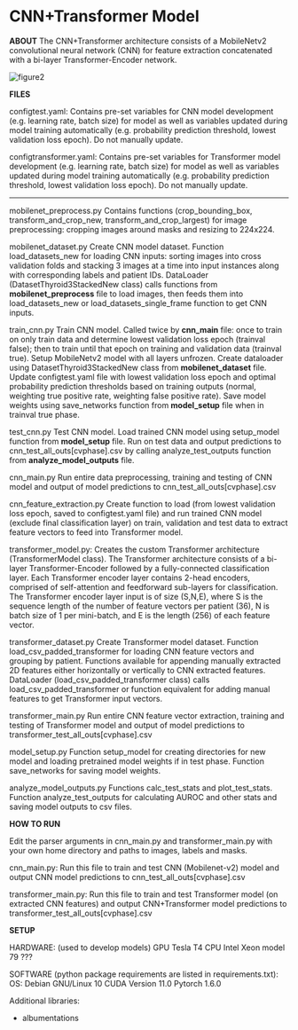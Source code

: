 # CNN+Transformer Model

**ABOUT**
The CNN+Transformer architecture consists of a MobileNetv2 convolutional neural network (CNN) for feature extraction concatenated with a bi-layer Transformer-Encoder network.

![figure2](https://user-images.githubusercontent.com/44348827/120879105-f825bb80-c575-11eb-935d-330fbcb9f16a.png)

**FILES**

configtest.yaml:
Contains pre-set variables for CNN model development (e.g. learning rate, batch size) for model as well as variables updated during model training automatically (e.g. probability prediction threshold, lowest validation loss epoch). Do not manually update.

configtransformer.yaml:
Contains pre-set variables for Transformer model development (e.g. learning rate, batch size) for model as well as variables updated during model training automatically (e.g. probability prediction threshold, lowest validation loss epoch). Do not manually update.

--------
mobilenet_preprocess.py
Contains functions (crop_bounding_box, transform_and_crop_new, transform_and_crop_largest) for image preprocessing: cropping images around masks and resizing to 224x224.

mobilenet_dataset.py
Create CNN model dataset. Function load_datasets_new for loading CNN inputs: sorting images into cross validation folds and stacking 3 images at a time into input instances along with corresponding labels and patient IDs.
DataLoader (DatasetThyroid3StackedNew class) calls functions from **mobilenet_preprocess** file to load images, then feeds them into load_datasets_new or load_datasets_single_frame function to get CNN inputs.

train_cnn.py
Train CNN model. Called twice by **cnn_main** file: once to train on only train data and determine lowest validation loss epoch (trainval false); then to train until that epoch on training and validation data (trainval true).
Setup MobileNetv2 model with all layers unfrozen.
Create dataloader using DatasetThyroid3StackedNew class from **mobilenet_dataset** file.
Update configtest.yaml file with lowest validation loss epoch and optimal probability prediction thresholds based on training outputs (normal, weighting true positive rate, weighting false positive rate).
Save model weights using save_networks function from **model_setup** file when in trainval true phase.

test_cnn.py
Test CNN model.
Load trained CNN model using setup_model function from **model_setup** file.
Run on test data and output predictions to cnn_test_all_outs[cvphase].csv by calling analyze_test_outputs function from **analyze_model_outputs** file.

cnn_main.py
Run entire data preprocessing, training and testing of CNN model and output of model predictions to cnn_test_all_outs[cvphase].csv



cnn_feature_extraction.py
Create function to load (from lowest validation loss epoch, saved to configtest.yaml file) and run trained CNN model (exclude final classification layer) on train, validation and test data to extract feature vectors to feed into Transformer model. 

transformer_model.py:
Creates the custom Transformer architecture (TransformerModel class). The Transformer architecture consists of a bi-layer Transformer-Encoder followed by a fully-connected classification layer. Each Transformer encoder layer contains 2-head encoders, comprised of self-attention and feedforward sub-layers for classification. The Transformer encoder layer input is of size (S,N,E), where S is the sequence length of the number of feature vectors per patient (36), N is batch size of 1 per mini-batch, and E is the length (256) of each feature vector.

transformer_dataset.py
Create Transformer model dataset. Function load_csv_padded_transformer for loading CNN feature vectors and grouping by patient. Functions available for appending manually extracted 2D features either horizontally or vertically to CNN extracted features.
DataLoader (load_csv_padded_transformer class) calls load_csv_padded_transformer or function equivalent for adding manual features to get Transformer input vectors.

transformer_main.py
Run entire CNN feature vector extraction, training and testing of Transformer model and output of model predictions to transformer_test_all_outs[cvphase].csv

model_setup.py
Function setup_model for creating directories for new model and loading pretrained model weights if in test phase.
Function save_networks for saving model weights.

analyze_model_outputs.py
Functions calc_test_stats and plot_test_stats.
Function analyze_test_outputs for calculating AUROC and other stats and saving model outputs to csv files.

**HOW TO RUN**

Edit the parser arguments in cnn_main.py and transformer_main.py with your own home directory and paths to images, labels and masks.

cnn_main.py: Run this file to train and test CNN (Mobilenet-v2) model and output CNN model predictions to cnn_test_all_outs[cvphase].csv

transformer_main.py: Run this file to train and test Transformer model (on extracted CNN features) and output CNN+Transformer model predictions to transformer_test_all_outs[cvphase].csv

**SETUP**

HARDWARE: (used to develop models)
GPU Tesla T4
CPU Intel Xeon model 79 ???

SOFTWARE (python package requirements are listed in requirements.txt):
OS: Debian GNU/Linux 10
CUDA Version 11.0
Pytorch 1.6.0

Additional libraries:
- albumentations
